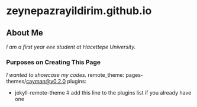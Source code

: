 # zeynepazrayildirim.github.io
## About Me
*I am a first year eee student at Hacettepe University.*
### Purposes on Creating This Page
*I wanted to showcase my codes.*
remote_theme: pages-themes/cayman@v0.2.0
plugins:
- jekyll-remote-theme # add this line to the plugins list if you already have one
